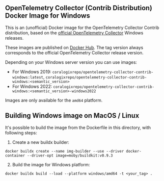 ## OpenTelemetry Collector (Contrib Distribution) Docker Image for Windows

This is an (unofficial) Docker image for the OpenTelemetry Collector Contrib distribution, based on the [official OpenTelemetry Collector](https://github.com/open-telemetry/opentelemetry-collector-releases/releases) Windows releases.

These images are published on [Docker Hub](todo-add-link). The tag version always corresponds to the official OpenTelemetry Collector release version.

Depending on your Windows server version you can use images:
- For Windows 2019: `coralogixrepo/opentelemetry-collector-contrib-windows:latest`, `coralogixrepo/opentelemetry-collector-contrib-windows:<semantic_version>`
- For Windows 2022: `coralogixrepo/opentelemetry-collector-contrib-windows:<semantic_version>-windows2022`

Images are only available for the `amd64` platform.

## Building Windows image on MacOS / Linux

It's possible to build the image from the Dockerfile in this directory, with following steps:
1. Create a new buildx builder:
```
docker buildx create --name img-builder --use --driver docker-container --driver-opt image=moby/buildkit:v0.9.3 
```

2. Build the image for Windows platform:
```
docker buildx build --load --platform windows/amd64 -t <your_tag> . 
```